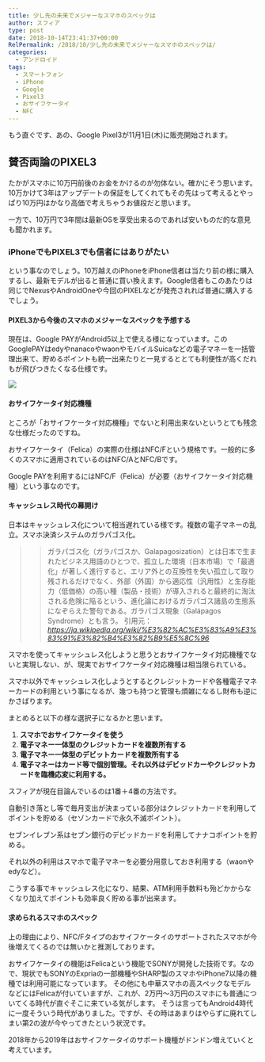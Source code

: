 ```yaml
---
title: 少し先の未来でメジャーなスマホのスペックは
author: スフィア
type: post
date: 2018-10-14T23:41:37+00:00
RelPermalink: /2018/10/少し先の未来でメジャーなスマホのスペックは/
categories:
  - アンドロイド
tags:
  - スマートフォン
  - iPhone
  - Google
  - Pixel3
  - おサイフケータイ
  - NFC
---
```

もう直ぐです、あの、Google Pixel3が11月1日(木)に販売開始されます。

## 賛否両論のPIXEL3

たかがスマホに10万円前後のお金をかけるのが勿体ない。確かにそう思います。10万かけて3年はアップデートの保証をしてくれてもその先はって考えるとやっぱり10万円はかなり高価で考えちゃうお値段だと思います。

一方で、10万円で3年間は最新OSを享受出来るのであれば安いものだ的な意見も聞かれます。

### iPhoneでもPIXEL3でも信者にはありがたい

という事なのでしょう。10万越えのiPhoneをiPhone信者は当たり前の様に購入するし、最新モデルが出ると普通に買い換えます。Google信者もこのあたりは同じでNexusやAndroidOneや今回のPIXELなどが発売されれば普通に購入するでしょう。

#### PIXEL3から今後のスマホのメジャーなスペックを予想する

現在は、Google PAYがAndroid5以上で使える様になっています。このGooglePAYはedyやnanacoやwaonやモバイルSuicaなどの電子マネーを一括管理出来て、貯めるポイントも統一出来たりと一見するととても利便性が高くだれもが飛びつきたくなる仕様です。

![](/img/blur-close-up-connection-218717.jpg)

#### おサイフケータイ対応機種

ところが「おサイフケータイ対応機種」でないと利用出来ないというとても残念な仕様だったのですね。

おサイフケータイ（Felica）の実際の仕様はNFC/Fという規格です。一般的に多くのスマホに適用されているのはNFC/AとNFC/Bです。

Google PAYを利用するにはNFC/F（Felica）が必要（おサイフケータイ対応機種）という事なのです。

#### キャッシュレス時代の幕開け

日本はキャッシュレス化について相当遅れている様です。複数の電子マネーの乱立。スマホ決済システムのガラパゴス化。

>>ガラパゴス化（ガラパゴスか、Galapagosization）とは日本で生まれたビジネス用語のひとつで、孤立した環境（日本市場）で「最適化」が著しく進行すると、エリア外との互換性を失い孤立して取り残されるだけでなく、外部（外国）から適応性（汎用性）と生存能力（低価格）の高い種（製品・技術）が導入されると最終的に淘汰される危険に陥るという、進化論におけるガラパゴス諸島の生態系になぞらえた警句である。ガラパゴス現象（Galápagos Syndrome）とも言う。
>>引用元：<cite>https://ja.wikipedia.org/wiki/%E3%82%AC%E3%83%A9%E3%83%91%E3%82%B4%E3%82%B9%E5%8C%96</cite>

スマホを使ってキャッシュレス化しようと思うとおサイフケータイ対応機種でないと実現しない、が、現実でおサイフケータイ対応機種は相当限られている。

スマホ以外でキャッシュレス化しようとするとクレジットカードや各種電子マネーカードの利用という事になるが、幾つも持つと管理も煩雑になるし財布も逆にかさばります。

まとめると以下の様な選択子になるかと思います。

1. **スマホでおサイフケータイを使う**
1. **電子マネー一体型のクレジットカードを複数所有する**
1. **電子マネー一体型のデビットカードを複数所有する**
1. **電子マネーはカード等で個別管理。それ以外はデビッドカーやクレジットカードを臨機応変に利用する。**

スフィアが現在目論んでいるのは1番＋4番の方法です。

自動引き落とし等で毎月支出が決まっている部分はクレジットカードを利用してポイントを貯める（セゾンカードで永久不滅ポイント）。

セブンイレブン系はセブン銀行のデビッドカードを利用してナナコポイントを貯める。

それ以外の利用はスマホで電子マネーを必要分用意しておき利用する（waonやedyなど）。

こうする事でキャッシュレス化になり、結果、ATM利用手数料も殆どかからなくなり加えてポイントも効率良く貯める事が出来ます。

#### 求められるスマホのスペック

上の理由により、NFC/Fタイプのおサイフケータイのサポートされたスマホが今後増えてくるのでは無いかと推測しております。

おサイフケータイの機能はFelicaという機能でSONYが開発した技術です。なので、現状でもSONYのExpriaの一部機種やSHARP製のスマホやiPhone7以降の機種では利用可能になっています。
その他にも中華スマホの高スペックなモデルなどにはFelicaが付いていますが、これが、2万円～3万円のスマホにも普通についてくる時代が直ぐそこに来ている気がします。
そうは言ってもAndroid4時代に一度そういう時代がありました。ですが、その時はあまりはやらずに廃れてしまい第2の波が今やってきたという状況です。

2018年から2019年はおサイフケータイのサポート機種がドンドン増えていくと考えています。
